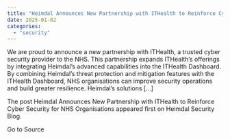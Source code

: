 ```yaml
---
title: "Heimdal Announces New Partnership with ITHealth to Reinforce Cyber Security for NHS Organisations"
date: 2025-01-02
categories: 
  - "security"
---
```


We are proud to announce a new partnership with ITHealth, a trusted cyber security provider to the NHS. This partnership expands ITHealth’s offerings by integrating Heimdal’s advanced capabilities into the ITHealth Dashboard. By combining Heimdal’s threat protection and mitigation features with the ITHealth Dashboard, NHS organisations can improve security operations and build greater resilience. Heimdal’s solutions \[…\]

The post Heimdal Announces New Partnership with ITHealth to Reinforce Cyber Security for NHS Organisations appeared first on Heimdal Security Blog.

Go to Source
